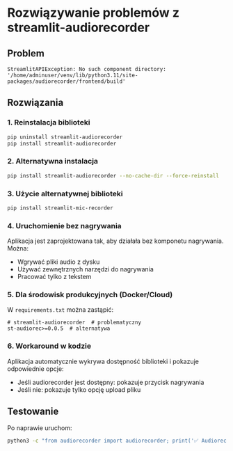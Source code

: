 # Rozwiązywanie problemów z streamlit-audiorecorder

## Problem
```
StreamlitAPIException: No such component directory: 
'/home/adminuser/venv/lib/python3.11/site-packages/audiorecorder/frontend/build'
```

## Rozwiązania

### 1. Reinstalacja biblioteki
```bash
pip uninstall streamlit-audiorecorder
pip install streamlit-audiorecorder
```

### 2. Alternatywna instalacja
```bash
pip install streamlit-audiorecorder --no-cache-dir --force-reinstall
```

### 3. Użycie alternatywnej biblioteki
```bash
pip install streamlit-mic-recorder
```

### 4. Uruchomienie bez nagrywania
Aplikacja jest zaprojektowana tak, aby działała bez komponetu nagrywania. Można:
- Wgrywać pliki audio z dysku
- Używać zewnętrznych narzędzi do nagrywania
- Pracować tylko z tekstem

### 5. Dla środowisk produkcyjnych (Docker/Cloud)
W `requirements.txt` można zastąpić:
```
# streamlit-audiorecorder  # problematyczny
st-audiorec>=0.0.5  # alternatywa
```

### 6. Workaround w kodzie
Aplikacja automatycznie wykrywa dostępność biblioteki i pokazuje odpowiednie opcje:
- Jeśli audiorecorder jest dostępny: pokazuje przycisk nagrywania
- Jeśli nie: pokazuje tylko opcję upload pliku

## Testowanie
Po naprawie uruchom:
```bash
python3 -c "from audiorecorder import audiorecorder; print('✅ Audiorecorder OK')"
```
